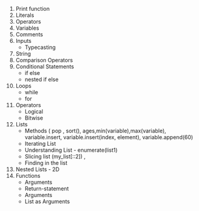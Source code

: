 1. Print function
2. Literals
3. Operators
4. Variables
5. Comments
6. Inputs
    - Typecasting
7. String
8. Comparison Operators
9. Conditional Statements
    - if else
    - nested if else
10. Loops
    - while
    - for
11. Operators
    - Logical
    - Bitwise
12. Lists
    - Methods ( pop , sort(), ages,min(variable),max(variable), variable.insert, variable.insert(index, element), variable.append(60)
    - Iterating List
    - Understanding List - enumerate(list1)
    - Slicing list
       (my_list[::2]) ,
    - Finding in the list
13. Nested Lists - 2D
14. Functions
     - Arguments
     - Return-statement
     - Arguments
     - List as Arguments
